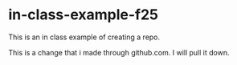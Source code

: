 # in-class-example-f25
This is an in class example of creating a repo.

This is a change that i made through github.com. I will pull it down.
